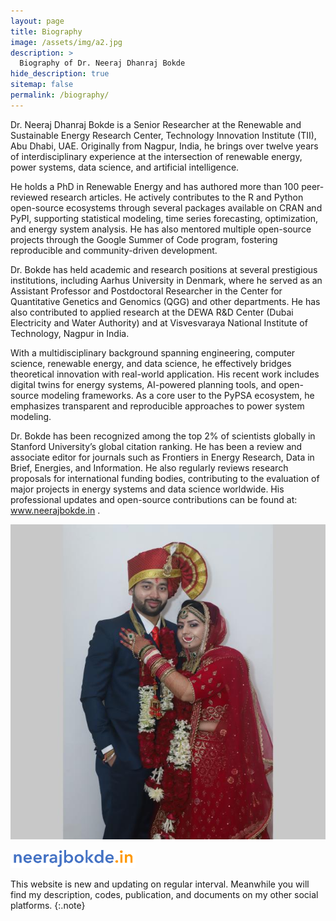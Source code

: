 ```yaml
---
layout: page
title: Biography
image: /assets/img/a2.jpg
description: >
  Biography of Dr. Neeraj Dhanraj Bokde
hide_description: true
sitemap: false
permalink: /biography/
---
```


Dr. Neeraj Dhanraj Bokde is a Senior Researcher at the Renewable and Sustainable Energy Research Center, Technology Innovation Institute (TII), Abu Dhabi, UAE. Originally from Nagpur, India, he brings over twelve years of interdisciplinary experience at the intersection of renewable energy, power systems, data science, and artificial intelligence.

He holds a PhD in Renewable Energy and has authored more than 100 peer-reviewed research articles. He actively contributes to the R and Python open-source ecosystems through several packages available on CRAN and PyPI, supporting statistical modeling, time series forecasting, optimization, and energy system analysis. He has also mentored multiple open-source projects through the Google Summer of Code program, fostering reproducible and community-driven development.

Dr. Bokde has held academic and research positions at several prestigious institutions, including Aarhus University in Denmark, where he served as an Assistant Professor and Postdoctoral Researcher in the Center for Quantitative Genetics and Genomics (QGG) and other departments. He has also contributed to applied research at the DEWA R\&D Center (Dubai Electricity and Water Authority) and at Visvesvaraya National Institute of Technology, Nagpur in India.

With a multidisciplinary background spanning engineering, computer science, renewable energy, and data science, he effectively bridges theoretical innovation with real-world application. His recent work includes digital twins for energy systems, AI-powered planning tools, and open-source modeling frameworks. As a core user to the PyPSA ecosystem, he emphasizes transparent and reproducible approaches to power system modeling.

Dr. Bokde has been recognized among the top 2\% of scientists globally in Stanford University’s global citation ranking. He has been a review and associate editor for journals such as Frontiers in Energy Research, Data in Brief, Energies, and Information. He also regularly reviews research proposals for international funding bodies, contributing to the evaluation of major projects in energy systems and data science worldwide. His professional updates and open-source contributions can be found at: www.neerajbokde.in .

![s3](https://raw.githubusercontent.com/neerajdhanraj/NeerajDhanraj/50d3de9cebbf239009c294d1e987c61f9e8fcddf/images/s3.jpg)

 [<img src="https://raw.githubusercontent.com/neerajdhanraj/NeerajDhanraj/master/images/LOGO.PNG" width="200">](https://www.neerajbokde.in/)

This website is new and updating on regular interval. Meanwhile you will find my description, codes, publication, and documents on my other social platforms.
{:.note}


